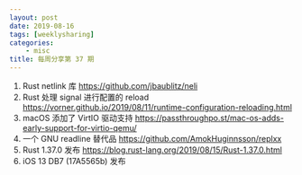 ```yaml
---
layout: post
date: 2019-08-16
tags: [weeklysharing]
categories:
    - misc
title: 每周分享第 37 期
---
```


1. Rust netlink 库 https://github.com/jbaublitz/neli
2. Rust 处理 signal 进行配置的 reload https://vorner.github.io/2019/08/11/runtime-configuration-reloading.html
3. macOS 添加了 VirtIO 驱动支持 https://passthroughpo.st/mac-os-adds-early-support-for-virtio-qemu/
4. 一个 GNU readline 替代品 https://github.com/AmokHuginnsson/replxx
5. Rust 1.37.0 发布 https://blog.rust-lang.org/2019/08/15/Rust-1.37.0.html
6. iOS 13 DB7 (17A5565b) 发布
